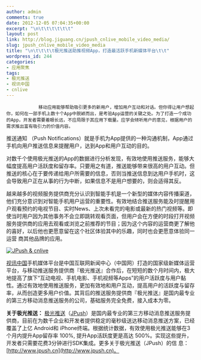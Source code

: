 ```yaml
---
author: admin
comments: true
date: 2012-12-05 07:04:35+00:00
excerpt: "\n\t\t\t\t\t\t"
layout: post
link: http://blog.jiguang.cn/jpush_cnlive_mobile_video_media/
slug: jpush_cnlive_mobile_video_media
title: "\n\t\t\t\t极光推送助推视频App，打造最活跃手机新媒体平台\t\t"
wordpress_id: 244
categories:
- 应用聚焦
tags:
- 极光推送
- 视讯中国
- cnlive
---
```



				移动应用能够帮助吸引更多的新用户，增加用户互动和对话。但你得让用户想起你，如何在一部手机上数十个App中脱颖而出，是考验App运营的关键之处。为了打造一个成功的App，开发者需要着眼长远，不应局限于其应用下载量。应学会倾听用户的意见，根据用户的需求推出富有吸引力的价值内容。

推送通知 （Push Notifications）就是手机为App提供的一种沟通机制，App通过手机向用户推送信息来提醒用户，达到App和用户互动的目的。

对数千个使用极光推送的App的数据进行分析发现，有效地使用推送服务，能够大幅度提高用户活跃度和留存率。只要用之有道，推送能够带来很高的用户互动。但推送的核心在于要传递给用户所需要的信息，否则当推送信息到达用户手机时，这会导致用户正在从事的行为中断，如果信息不是用户想要的，则会适得其反。

越来越多的视频服务提供商充分认识到智能手机是一个新型的媒体内容传播渠道，他们充分意识到对智能手机用户运营的重要性。有效地结合推送服务能及时提醒用户观看预约的电视节目、实时News、上次未看完的电影或最新的热门视频等。即使当时用户因为其他事务不会立即跳转观看页面，但用户会在方便的时段打开视频服务提供商的应用去观看或浏览之前推荐的节目；因为这个内容的运营商更了解他的喜好，以后他也更愿意留在这个社区体验其中的乐趣，同时也会更愿意体验同一运营 商其他品牌的应用。

[![JPush & cnlive](http://blog.jiguang.cn/wp-content/uploads/2012/12/cnlivejpush.jpg)](http://blog.jiguang.cn/wp-content/uploads/2012/12/cnlivejpush.jpg)

[视讯中国](http://cnlive.com/)手机媒体平台是中国互联网新闻中心（中国网）打造的国家级新媒体运营平台，与移动推送服务提供商『极光推送』合作后，在短短的数个月时间内，极大地提高了旗下“互动电视、手机电影、手机视频等Apps”的用户活跃度与用户黏性。通过有效地使用推送服务，更加有效地和用户互动，提高用户的活跃度与留存率，从而创造更多用户价值。其背后的推送服务提供商『极光推送』是国内最专业的第三方移动消息推送服务的公司，基础服务完全免费，接入成本为零。

**关于极光推送：**
[极光推送](http://jpush.cn)（[JPush](http://jpush.cn)）是国内最专业的第三方移动消息推送服务提供商，目前在为数千企业和开发者提供稳定的毫秒级送达移动消息推送方案，已经覆盖了上亿 Android和 iPhone终端。根据统计数据，有效使用极光推送能够在3个月内提升App留存率 100%, 提升App活跃度更是高达 500%。实现这些提升，开发者只需要花费3分钟进行SDK集成。更多关于极光推送（JPush）的信 息：[http://www.jpush.cn](http://www.jpush.cn)。

		
